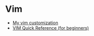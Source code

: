# Vim
* [My vim customization](Customizations.md)
* [VIM Quick Reference (for beginners)](vim-quick-reference.md)
